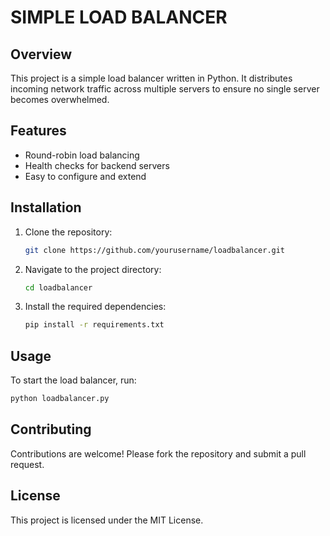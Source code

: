 # SIMPLE LOAD BALANCER
## Overview

This project is a simple load balancer written in Python. It distributes incoming network traffic across multiple servers to ensure no single server becomes overwhelmed.

## Features

- Round-robin load balancing
- Health checks for backend servers
- Easy to configure and extend

## Installation

1. Clone the repository:
    ```sh
    git clone https://github.com/yourusername/loadbalancer.git
    ```
2. Navigate to the project directory:
    ```sh
    cd loadbalancer
    ```
3. Install the required dependencies:
    ```sh
    pip install -r requirements.txt
    ```

## Usage

To start the load balancer, run:
```sh
python loadbalancer.py
```

## Contributing

Contributions are welcome! Please fork the repository and submit a pull request.

## License

This project is licensed under the MIT License.